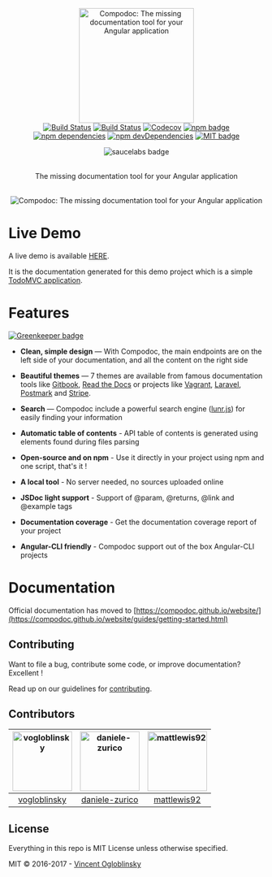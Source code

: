 <p align="center">
  <img src="https://avatars3.githubusercontent.com/u/23202313" alt="Compodoc: The missing documentation tool for your Angular application" width="226">
  <br>
  <a href="https://travis-ci.org/compodoc/compodoc"><img src="https://travis-ci.org/compodoc/compodoc.svg?branch=develop" alt="Build Status"></a>
  <a href="https://ci.appveyor.com/project/vogloblinsky/compodoc/branch/develop"><img src="https://ci.appveyor.com/api/projects/status/0wkundlfn3vs6r3m/branch/develop?svg=true" alt="Build Status"></a>
  <a href="https://codecov.io/gh/compodoc/compodoc"><img src="https://codecov.io/gh/compodoc/compodoc/branch/develop/graph/badge.svg" alt="Codecov"/></a>
  <a href="https://www.npmjs.com/package/@compodoc/compodoc"><img src="https://badge.fury.io/js/%40compodoc%2Fcompodoc.svg" alt="npm badge"></a>
  <a href="https://david-dm.org/compodoc/compodoc"><img src="https://david-dm.org/compodoc/compodoc.svg" alt="npm dependencies"></a>
  <a href="https://david-dm.org/compodoc/compodoc?type=dev"><img src="https://david-dm.org/compodoc/compodoc/dev-status.svg" alt="npm devDependencies"></a>
  <a href="http://opensource.org/licenses/MIT"><img src="http://img.shields.io/badge/license-MIT-brightgreen.svg" alt="MIT badge"></a>
</p>
<p align="center">
    <img src="https://saucelabs.com/browser-matrix/compodoc.svg" alt="saucelabs badge"><br><br>
</p>

<p align="center">The missing documentation tool for your Angular application<br><br></p>

<p align="center">
  <img src="https://raw.githubusercontent.com/compodoc/compodoc/master/screenshots/main-view.gif" alt="Compodoc: The missing documentation tool for your Angular application">
</p>

# Live Demo

A live demo is available [HERE](https://compodoc.github.io/compodoc-demo-todomvc-angular/).

It is the documentation generated for this demo project which is a simple [TodoMVC application](https://github.com/compodoc/compodoc-demo-todomvc-angular).

# Features

[![Greenkeeper badge](https://badges.greenkeeper.io/compodoc/compodoc.svg)](https://greenkeeper.io/)

* **Clean, simple design** — With Compodoc, the main endpoints are on the left side of your documentation, and all the content on the right side

* **Beautiful themes** — 7 themes are available from famous documentation tools like [Gitbook](https://www.gitbook.com), [Read the Docs](https://readthedocs.org/) or projects like [Vagrant](https://www.vagrantup.com/docs/), [Laravel](https://laravel.com/docs/5.3), [Postmark](http://developer.postmarkapp.com/) and [Stripe](https://stripe.com/docs/api).

* **Search** — Compodoc include a powerful search engine ([lunr.js](http://lunrjs.com/)) for easily finding your information

* **Automatic table of contents** - API table of contents is generated using elements found during files parsing

* **Open-source and on npm** - Use it directly in your project using npm and one script, that's it !

* **A local tool** - No server needed, no sources uploaded online

* **JSDoc light support** - Support of @param, @returns, @link and @example tags

* **Documentation coverage** - Get the documentation coverage report of your project

* **Angular-CLI friendly** - Compodoc support out of the box Angular-CLI projects

# Documentation

Official documentation has moved to [https://compodoc.github.io/website/](https://compodoc.github.io/website/guides/getting-started.html)

## Contributing

Want to file a bug, contribute some code, or improve documentation? Excellent !

Read up on our guidelines for [contributing](https://github.com/compodoc/compodoc/blob/master/.github/CONTRIBUTING.md).

## Contributors

[<img alt="vogloblinsky" src="https://avatars3.githubusercontent.com/u/2841805?v=3&s=117" width="117">](https://github.com/vogloblinsky) |[<img alt="daniele-zurico" src="https://avatars3.githubusercontent.com/u/3193095?v=3&s=117" width="117">](https://github.com/daniele-zurico) |[<img alt="mattlewis92" src="https://avatars3.githubusercontent.com/u/6425649?v=3&s=117" width="117">](https://github.com/mattlewis92) |
:---: |:---: |:---: |
[vogloblinsky](https://github.com/vogloblinsky) |[daniele-zurico](https://github.com/daniele-zurico) |[mattlewis92](https://github.com/mattlewis92) |


## License

Everything in this repo is MIT License unless otherwise specified.

MIT © 2016-2017 - [Vincent Ogloblinsky](http://www.vincentogloblinsky.com)
